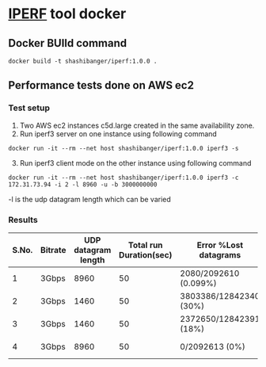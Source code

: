 # [IPERF](https://iperf.fr/) tool docker 


## Docker BUIld command

```
docker build -t shashibanger/iperf:1.0.0 .
```


## Performance tests done on AWS ec2

### Test setup

1. Two AWS ec2 instances c5d.large created in the same availability zone.
2. Run iperf3 server on one instance using following command
```
docker run -it --rm --net host shashibanger/iperf:1.0.0 iperf3 -s
```
3. Run iperf3 client mode on the other instance using following command
```
docker run -it --rm --net host shashibanger/iperf:1.0.0 iperf3 -c 172.31.73.94 -i 2 -l 8960 -u -b 3000000000
```
-l is the udp datagram length which can be varied


### Results
| S.No. | Bitrate | UDP datagram length | Total run Duration(sec) | Error %Lost datagrams  | Comments                                                   |
|-------|---------|---------------------|-------------------------|------------------------|------------------------------------------------------------|
| 1     | 3Gbps   | 8960                | 50                      | 2080/2092610 (0.099%)  |                                                            |
| 2     | 3Gbps   | 1460                | 50                      | 3803386/12842340 (30%) |                                                            |
| 3     | 3Gbps   | 1460                | 50                      | 2372650/12842391 (18%) | net.core.rmem_max=26214400  net.core.rmem_default=26214400 |
| 4     | 3Gbps   | 8960                | 50                      | 0/2092613 (0%)         | net.core.rmem_max=26214400  net.core.rmem_default=26214400 |